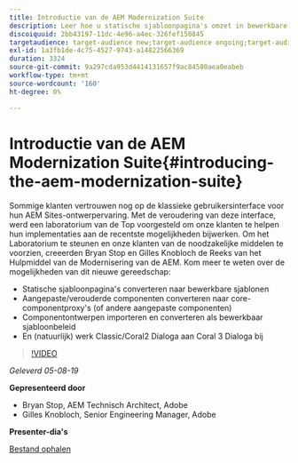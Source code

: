 ```yaml
---
title: Introductie van de AEM Modernization Suite
description: Leer hoe u statische sjabloonpagina's omzet in bewerkbare sjablonen. Leer hoe u aangepaste of verouderde componenten kunt converteren naar Core Component Proxies en meer.
discoiquuid: 2bb43197-11dc-4e96-a4ec-326fef150845
targetaudience: target-audience new;target-audience ongoing;target-audience upgrader
exl-id: 1a3fb1de-4c75-4527-9743-a14822566369
duration: 3324
source-git-commit: 9a297cda953d4414131657f9ac84580aea0eabeb
workflow-type: tm+mt
source-wordcount: '160'
ht-degree: 0%

---
```


# Introductie van de AEM Modernization Suite{#introducing-the-aem-modernization-suite}

Sommige klanten vertrouwen nog op de klassieke gebruikersinterface voor hun AEM Sites-ontwerpervaring. Met de veroudering van deze interface, werd een laboratorium van de Top voorgesteld om onze klanten te helpen hun implementaties aan de recentste mogelijkheden bijwerken. Om het Laboratorium te steunen en onze klanten van de noodzakelijke middelen te voorzien, creeerden Bryan Stop en Gilles Knobloch de Reeks van het Hulpmiddel van de Modernisering van de AEM.  Kom meer te weten over de mogelijkheden van dit nieuwe gereedschap:

* Statische sjabloonpagina&#39;s converteren naar bewerkbare sjablonen
* Aangepaste/verouderde componenten converteren naar core-componentproxy&#39;s (of andere aangepaste componenten)
* Componentontwerpen importeren en converteren als bewerkbaar sjabloonbeleid
* En (natuurlijk) werk Classic/Coral2 Dialoga aan Coral 3 Dialoga bij

>[!VIDEO](https://video.tv.adobe.com/v/27322?quality=9)

*Geleverd 05-08-19*

**Gepresenteerd door**

* Bryan Stop, AEM Technisch Architect, Adobe
* Gilles Knobloch, Senior Engineering Manager, Adobe

**Presenter-dia&#39;s**

[Bestand ophalen](assets/modernization-toolsaemgems.pdf)
